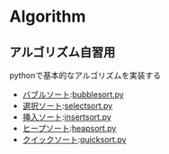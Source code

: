 # Algorithm
## アルゴリズム自習用
pythonで基本的なアルゴリズムを実装する
* [バブルソート](https://ja.wikipedia.org/wiki/バブルソート):[bubblesort.py](https://github.com/KIwGucci/Algorithm/blob/master/bubblesort.py)
* [選択ソート](https://ja.wikipedia.org/wiki/選択ソート):[selectsort.py](https://github.com/KIwGucci/Algorithm/blob/master/selectsort.py)
* [挿入ソート](https://ja.wikipedia.org/wiki/挿入ソート):[insertsort.py](https://github.com/KIwGucci/Algorithm/blob/master/insertsort.py)
* [ヒープソート](https://ja.wikipedia.org/wiki/ヒープ):[heapsort.py](https://github.com/KIwGucci/Algorithm/blob/master/heapsort.py)
* [クイックソート](https://ja.wikipedia.org/wiki/クイックソート):[quicksort.py](https://github.com/KIwGucci/Algorithm/blob/master/quicksort.py)